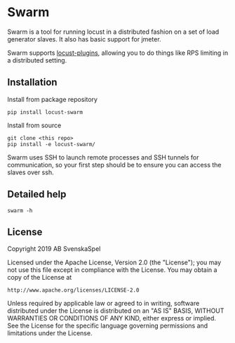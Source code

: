 # Swarm

Swarm is a tool for running locust in a distributed fashion on a set of load generator slaves. It also has basic support for jmeter.

Swarm supports [locust-plugins](https://github.com/SvenskaSpel/locust-plugins), allowing you to do things like RPS limiting in a distributed setting.

## Installation

Install from package repository

```
pip install locust-swarm
```

Install from source

```
git clone <this repo>
pip install -e locust-swarm/
```

Swarm uses SSH to launch remote processes and SSH tunnels for communication, so your first step should be to ensure you can access the slaves over ssh.

## Detailed help

```
swarm -h
```

## License

Copyright 2019 AB SvenskaSpel

Licensed under the Apache License, Version 2.0 (the "License");
you may not use this file except in compliance with the License.
You may obtain a copy of the License at

    http://www.apache.org/licenses/LICENSE-2.0

Unless required by applicable law or agreed to in writing, software
distributed under the License is distributed on an "AS IS" BASIS,
WITHOUT WARRANTIES OR CONDITIONS OF ANY KIND, either express or implied.
See the License for the specific language governing permissions and
limitations under the License.